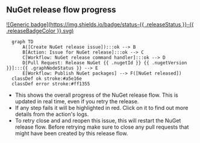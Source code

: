 <!-- nuget-release-flow -->
## NuGet release flow progress

[![Generic badge](https://img.shields.io/badge/status-{{ .releaseStatus }}-{{ .releaseBadgeColor }}.svg)](https://shields.io/)

``````mermaid
  graph TD
      A([Create NuGet release issue]):::ok --> B
      B[Action: Issue for NuGet release]:::ok --> C
      C[Workflow: NuGet release command handler]:::ok --> D
      D[Pull Request: Release NuGet {{ .nugetId }} {{ .nugetVersion }}]:::{{ .graphNodeStatus }} --> E
      E[Workflow: Publish NuGet packages] --> F([NuGet released])
  classDef ok stroke:#a5e16e 
  classDef error stroke:#ff1355
``````

- This shows the overall progress of the NuGet release flow. This is updated in real time, even if you retry the release.
- If any step fails it will be highlighted in red. Click on it to find out more details from the action's logs.
- To retry close and and reopen this issue, this will restart the NuGet release flow. Before retrying make sure to close any pull requests that might have been created by this release flow.
